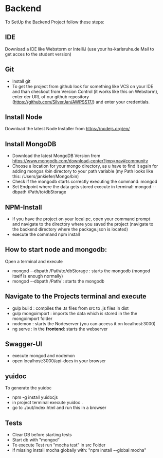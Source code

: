 # Backend

To SetUp the Backend Project follow these steps:

## IDE
Download a IDE like Webstorm or IntelliJ (use your hs-karlsruhe.de Mail to get acces to the student version)

## Git
- Install git
- To get the project from github look for something like VCS on your IDE and than checkout from Version Control
  (it works like this on Webstorm), enter der URL of our github repository (https://github.com/SilverJan/AWPSS17/)
  and enter your credentials.

## Install Node
Download the latest Node Installer from https://nodejs.org/en/

## Install MongoDB
- Download the latest MongoDB Version from https://www.mongodb.com/download-center?jmp=nav#community
- Choose a location for your mongo directory, as u have to find it again for adding mongos /bin directory to your path
variable (my Path looks like this: /Users/jankiefer/Mongo/bin)
- Check if the mongodb starts correctly executing the command: mongod
- Set Endpoint where the data gets stored execute in terminal: mongod --dbpath /Path/to/dbStorage


## NPM-Install
- If you have the project on your local pc, open your command prompt and navigate to the directory where you saved the
project (navigate to the backend directory where the package.json is located)
- execute the command npm install

## How to start node and mongodb:
Open a terminal and execute
- mongod --dbpath /Path/to/dbStorage   : starts the mongodb
(mongod itself is enough normally)
- mongod --dbpath /Path/   : starts the mongodb

## Navigate to the Projects terminal and execute
- gulp build                           : compiles the .ts files from src to .js files in dist
- gulp mongoimport                     : imports the data which is stored in the the mongoimport folder
- nodemon                              : starts the Nodeserver (you can access it on localhost:3000)
- ng serve                             : in the **frontend**: starts the webserver

## Swagger-UI
- execute mongod and nodemon
- open localhost:3000/api-docs in your browser

## yuidoc
To generate the yuidoc
- npm -g install yuidocjs
- in project terminal execute yuidoc . 
- go to ./out/index.html and run this in a browser

## Tests
- Clear DB before starting tests
- Start db with "mongod"
- To execute Test run "mocha test" in src Folder
- If missing install mocha globally with: "npm install --global mocha"
